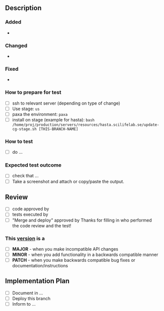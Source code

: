 ## Description

### Added

-

### Changed

-

### Fixed

-


### How to prepare for test
- [ ] ssh to relevant server (depending on type of change)
- [ ] Use stage: `us`
- [ ] paxa the environment: `paxa`
- [ ] install on stage (example for hasta):
`bash /home/proj/production/servers/resources/hasta.scilifelab.se/update-cg-stage.sh [THIS-BRANCH-NAME]`

### How to test
- [ ] do ...

### Expected test outcome
- [ ] check that ...
- [ ] Take a screenshot and attach or copy/paste the output.

## Review
- [ ] code approved by
- [ ] tests executed by
- [ ] "Merge and deploy" approved by
Thanks for filling in who performed the code review and the test!

### This [version](https://semver.org/) is a
- [ ] **MAJOR** - when you make incompatible API changes
- [ ] **MINOR** - when you add functionality in a backwards compatible manner
- [ ] **PATCH** - when you make backwards compatible bug fixes or documentation/instructions

## Implementation Plan
- [ ] Document in ...
- [ ] Deploy this branch
- [ ] Inform to ...

